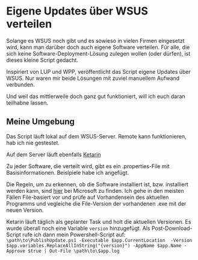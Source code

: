 # Eigene Updates über WSUS verteilen

Solange es WSUS noch gibt und es sowieso in vielen Firmen eingesetzt wird, kann man darüber doch auch eigene Software verteilen.
Für alle, die sich keine Software-Deployment-Lösung zulegen wollen (oder dürfen), ist dieses kleine Script gedacht.

Inspiriert von LUP und WPP, veröffentlicht das Script eigene Updates über WSUS.
Nur waren mir beide Lösungen mit zuviel manuellem Aufwand verbunden.

Und weil das mittlerweile doch ganz gut funktioniert, will ich euch daran teilhabne lassen.

## Meine Umgebung
Das Script läuft lokal auf dem WSUS-Server. Remote kann funktionieren, hab ich nie gestestet.

Auf dem Server läuft ebenfalls [Ketarin](https://ketarin.org/)

Zu jeder Software, die verteilt wird, gibt es ein .properties-File mit Basisinformationen. Beislpiele habe ich angefügt.

Die Regeln, um zu erkennen, ob die Software installiert ist, bzw. installiert werden kann, sind [hier](https://learn.microsoft.com/en-us/previous-versions/bb531100(v=technet.10)) bei Microsoft zu finden.
Ich gehe in den meisten Fällen File-basiert vor und prüfe auf Vorhandensein des aktuellen Programms und vegleiche die File-Version der vorhandenen .exe mit der neuen Version.

Ketarin läuft täglich als geplanter Task und holt die aktuellen Versionen.
Es wurde überall noch eine Variable `version` hinzugefügt.
Als Post-Download-Script rufe ich dann mein Powershell-Script auf:
`\path\to\PublishUpdate.ps1 -Executable $app.CurrentLocation  -Version $app.variables.ReplaceAllInString("{version}") -AppName $app.Name -Approve $true | Out-File \path\to\$app.log`


